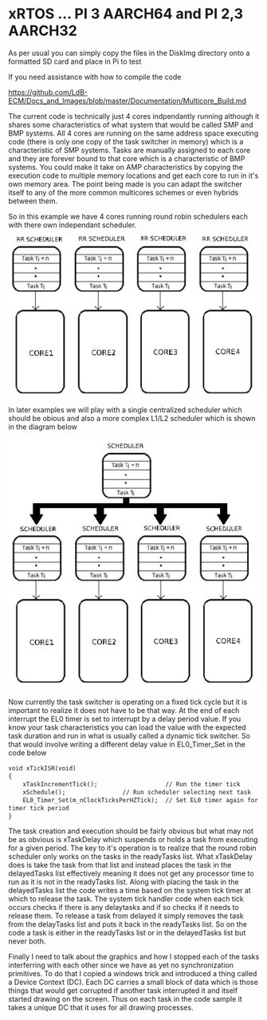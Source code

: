 
# xRTOS ... PI 3 AARCH64 and PI 2,3 AARCH32
As per usual you can simply copy the files in the DiskImg directory onto a formatted SD card and place in Pi to test 
>
If you need assistance with how to compile the code
>
https://github.com/LdB-ECM/Docs_and_Images/blob/master/Documentation/Multicore_Build.md
>
The current code is technically just 4 cores indpendantly running although it shares some characteristics of what system that would be called SMP and BMP systems. All 4 cores are running on the same address space executing code (there is only one copy of the task switcher in memory) which is a characteristic of SMP systems. Tasks are manually assigned to each core and they are forever bound to that core which is a characteristic of BMP systems. You could make it take on AMP characteristics by copying the execution code to multiple memory locations and get each core to run in it's own memory area. The point being made is you can adapt the switcher itself to any of the more common multicores schemes or even hybrids between them.
>
So in this example we have 4 cores running round robin schedulers each with there own independant scheduler.
>
![](https://github.com/LdB-ECM/Docs_and_Images/blob/master/Images/xRTOS-Schedulers.jpg?raw=true)
>
In later examples we will play with a single centralized scheduler which should be obious and also a more complex L1/L2 scheduler which is shown in the diagram below
>
![](https://github.com/LdB-ECM/Docs_and_Images/blob/master/Images/xRTOS_L1_and_L2_scheduler.jpg?raw=true)
>
Now currently the task switcher is operating on a fixed tick cycle but it is important to realize it does not have to be that way. At the end of each interrupt the EL0 timer is set to interrupt by a delay period value. If you know your task characteristics you can load the value with the expected task duration and run in what is usually called a dynamic tick switcher. So that would involve writing a different delay value in EL0_Timer_Set in the code below
>
~~~
void xTickISR(void)
{
	xTaskIncrementTick();                   // Run the timer tick
	xSchedule();				// Run scheduler selecting next task 
	EL0_Timer_Set(m_nClockTicksPerHZTick);	// Set EL0 timer again for timer tick period
}
~~~
>
The task creation and execution should be fairly obvious but what may not be as obvious is xTaskDelay which suspends or holds a task from executing for a given period. The key to it's operation is to realize that the round robin scheduler only works on the tasks in the readyTasks list. What xTaskDelay does is take the task from that list and instead places the task in the delayedTasks list effectively meaning it does not get any processor time to run as it is not in the readyTasks list. Along with placing the task in the delayedTasks list the code writes a time based on the system tick timer at which to release the task. The system tick handler code when each tick occurs checks if there is any delaytasks and if so checks if it needs to release them. To release a task from delayed it simply removes the task from the delayTasks list and puts it back in the readyTasks list. So on the code a task is either in the readyTasks list or in the delayedTasks list but never both.

Finally I need to talk about the graphics and how I stopped each of the tasks interferring with each other since we have as yet no synchronization primitives. To do that I copied a windows trick and introduced a thing called a Device Context (DC). Each DC carries a small block of data which is those things that would get corrupted if another task interrupted it and itself started drawing on the screen. Thus on each task in the code sample it takes a unique DC that it uses for all drawing processes.
